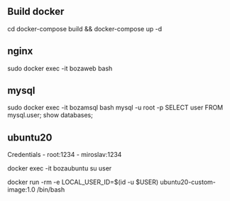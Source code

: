 

## Build docker
cd <root-of-project>
docker-compose build && docker-compose up -d


## nginx
sudo docker exec -it bozaweb bash


## mysql
sudo docker exec -it bozamsql bash
mysql -u root -p
SELECT user FROM mysql.user;
show databases;


## ubuntu20
Credentials
    - root:1234
    - miroslav:1234

docker exec -it bozaubuntu su user

docker run -rm -e LOCAL_USER_ID=$(id -u $USER) ubuntu20-custom-image:1.0 /bin/bash



